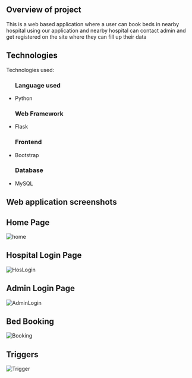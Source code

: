 ## Overview of project

This is a web based application where a user can book beds in nearby hospital using our application and nearby hospital can contact admin and get registered on the site where they can fill up their data


## Technologies
 
Technologies used:

<ul>
 <h3> Language used </h3>
  <li> Python </li>
 <h3> Web Framework </h3>
  <li> Flask </li>
 <h3> Frontend </h3>
  <li> Bootstrap </li>
 <h3> Database </h3>
  <li> MySQL </li>
</ul>

## Web application screenshots 

## Home Page
![home](https://user-images.githubusercontent.com/75964487/171058685-8261135f-616f-4a6c-ac33-66d3c5f71ecd.png)
## Hospital Login Page
![HosLogin](https://user-images.githubusercontent.com/75964487/171058757-58d0e1f7-8054-49a3-a906-7cd5ebd0f49d.png)
## Admin Login Page
![AdminLogin](https://user-images.githubusercontent.com/75964487/171058858-53246204-54e6-4fe0-b4ea-fafa018583f1.png)
## Bed Booking
![Booking](https://user-images.githubusercontent.com/75964487/171059208-0a0bd5a2-0b22-4b71-a8ee-3c0c53af9ab7.png)
## Triggers
![Trigger](https://user-images.githubusercontent.com/75964487/171059370-caa0b1be-61a0-4367-98ca-df09c612b4a6.png)
